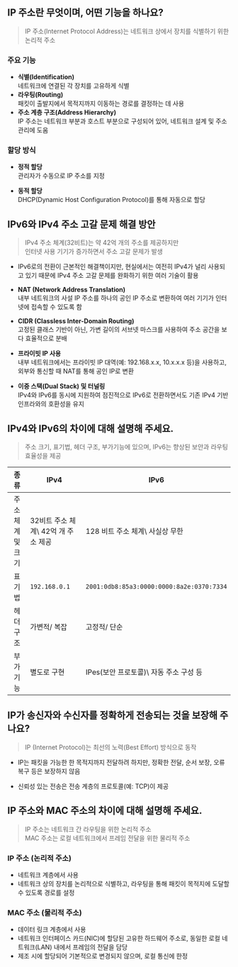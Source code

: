 ## IP 주소란 무엇이며, 어떤 기능을 하나요?
>IP 주소(Internet Protocol Address)는 네트워크 상에서 장치를 식별하기 위한 논리적 주소

### 주요 기능
- **식별(Identification)**\
    네트워크에 연결된 각 장치를 고유하게 식별
- **라우팅(Routing)**\
    패킷이 출발지에서 목적지까지 이동하는 경로를 결정하는 데 사용
- **주소 계층 구조(Address Hierarchy)**\
    IP 주소는 네트워크 부분과 호스트 부분으로 구성되어 있어, 네트워크 설계 및 주소 관리에 도움

### 할당 방식
- **정적 할당**\
    관리자가 수동으로 IP 주소를 지정

- **동적 할당**\
    DHCP(Dynamic Host Configuration Protocol)를 통해 자동으로 할당

## IPv6와 IPv4 주소 고갈 문제 해결 방안
> IPv4 주소 체계(32비트)는 약 42억 개의 주소를 제공하지만\
> 인터넷 사용 기기가 증가하면서 주소 고갈 문제가 발생

- IPv6로의 전환이 근본적인 해결책이지만, 현실에서는 여전히 IPv4가 널리 사용되고 있기 때문에 IPv4 주소 고갈 문제를 완화하기 위한 여러 기술이 활용

- **NAT (Network Address Translation)**\
    내부 네트워크의 사설 IP 주소를 하나의 공인 IP 주소로 변환하여 여러 기기가 인터넷에 접속할 수 있도록 함

- **CIDR (Classless Inter-Domain Routing)**\
    고정된 클래스 기반이 아닌, 가변 길이의 서브넷 마스크를 사용하여 주소 공간을 보다 효율적으로 분배

- **프라이빗 IP 사용**\
    내부 네트워크에서는 프라이빗 IP 대역(예: 192.168.x.x, 10.x.x.x 등)을 사용하고, 외부와 통신할 때 NAT를 통해 공인 IP로 변환

- **이중 스택(Dual Stack) 및 터널링**\
    IPv4와 IPv6를 동시에 지원하여 점진적으로 IPv6로 전환하면서도 기존 IPv4 기반 인프라와의 호환성을 유지

## IPv4와 IPv6의 차이에 대해 설명해 주세요.
> 주소 크기, 표기법, 헤더 구조, 부가기능에 있으며, IPv6는 향상된 보안과 라우팅 효율성을 제공

|종류|IPv4|IPv6|
|:--:|--|--|
|주소 체계 및 크기|32비트 주소 체계\  42억 개 주소 제공|128 비트 주소 체계\ 사실상 무한|
|표기법|`192.168.0.1`|`2001:0db8:85a3:0000:0000:8a2e:0370:7334`|
|헤더 구조|가변적/ 복잡|고정적/ 단순|
|부가기능|별도로 구현|IPes(보안 프로토콜)\ 자동 주소 구성 등|

## IP가 송신자와 수신자를 정확하게 전송되는 것을 보장해 주나요?
> IP (Internet Protocol)는 최선의 노력(Best Effort) 방식으로 동작

- IP는 패킷을 가능한 한 목적지까지 전달하려 하지만, 정확한 전달, 순서 보장, 오류 복구 등은 보장하지 않음

- 신뢰성 있는 전송은 전송 계층의 프로토콜(예: TCP)이 제공

## IP 주소와 MAC 주소의 차이에 대해 설명해 주세요.
> IP 주소는 네트워크 간 라우팅을 위한 논리적 주소\
> MAC 주소는 로컬 네트워크에서 프레임 전달을 위한 물리적 주소

### IP 주소 (논리적 주소)
- 네트워크 계층에서 사용
- 네트워크 상의 장치를 논리적으로 식별하고, 라우팅을 통해 패킷이 목적지에 도달할 수 있도록 경로를 설정

### MAC 주소 (물리적 주소)
- 데이터 링크 계층에서 사용
- 네트워크 인터페이스 카드(NIC)에 할당된 고유한 하드웨어 주소로, 동일한 로컬 네트워크(LAN) 내에서 프레임의 전달을 담당
- 제조 시에 할당되어 기본적으로 변경되지 않으며, 로컬 통신에 한정